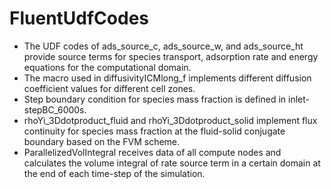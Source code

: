 # FluentUdfCodes

* The UDF codes of ads_source_c, ads_source_w, and ads_source_ht provide source terms for species transport, adsorption rate and energy equations for the computational domain. 
* The macro used in diffusivityICMlong_f implements different diffusion coefficient values for different cell zones. 
* Step boundary condition for species mass fraction is defined in inlet-stepBC_6000s. 
* rhoYi_3Ddotproduct_fluid and rhoYi_3Ddotproduct_solid implement flux continuity for species mass fraction at the fluid-solid conjugate boundary based on the FVM scheme.
* ParallelizedVolIntegral receives data of all compute nodes and calculates the volume integral of rate source term in a certain domain at the end of each time-step of the simulation.